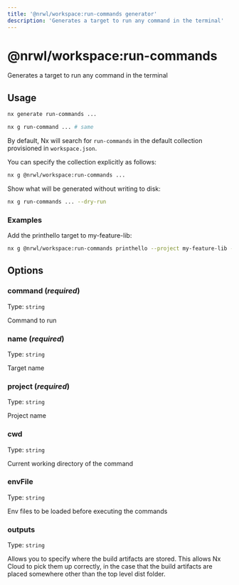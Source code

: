```yaml
---
title: '@nrwl/workspace:run-commands generator'
description: 'Generates a target to run any command in the terminal'
---
```


# @nrwl/workspace:run-commands

Generates a target to run any command in the terminal

## Usage

```bash
nx generate run-commands ...
```

```bash
nx g run-command ... # same
```

By default, Nx will search for `run-commands` in the default collection provisioned in `workspace.json`.

You can specify the collection explicitly as follows:

```bash
nx g @nrwl/workspace:run-commands ...
```

Show what will be generated without writing to disk:

```bash
nx g run-commands ... --dry-run
```

### Examples

Add the printhello target to my-feature-lib:

```bash
nx g @nrwl/workspace:run-commands printhello --project my-feature-lib --command 'echo hello'
```

## Options

### command (_**required**_)

Type: `string`

Command to run

### name (_**required**_)

Type: `string`

Target name

### project (_**required**_)

Type: `string`

Project name

### cwd

Type: `string`

Current working directory of the command

### envFile

Type: `string`

Env files to be loaded before executing the commands

### outputs

Type: `string`

Allows you to specify where the build artifacts are stored. This allows Nx Cloud to pick them up correctly, in the case that the build artifacts are placed somewhere other than the top level dist folder.
